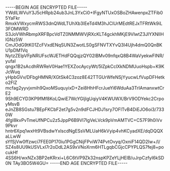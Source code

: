 -----BEGIN AGE ENCRYPTED FILE-----
YWdlLWVuY3J5cHRpb24ub3JnL3YxCi0+IFgyNTUxOSBoZHAwenpxZTFib05YaFkr
RmxkVWxycmRWS3dnQWdLTUhXb3lEeTd4M3hJClUrMEdtREJxTFRtWk9iL3FOMWRD
S3JoVWhRbmpXRFBpcVdTZ0NMMWVjRXcKLT4gckhMKjE9VlwtZ3JlYXNlIHlGNz5W
CmJOdG9tK01ZcFVxdENqSUN3ZwotLS0gSFNVTXYvQ3I4Ujh4dmQ0QnBKU1pDM1Vq
NytzZElpVFpNRUFscWJETHdFQQqjzQY02lBMv09nfqxQ8B4WaVyekwFINR/yufaI
qngx1B2sAcdhRWReV0Hae1YEXZocAycyWt/5lZpkCclXkNDMUuoHspb+K9KJcWuq
yHpbGVv/DFbgHMNR/XGtSk4C3zoz8E42TTGUrWfeNSjYyucwLfVupDFHetko2FlZ
mcfag2yyvjxmih9QxoMSuquyixD+Zei8HhHFcrJueYi6WduAa3TrIAmanxwtCrE2
9Sh9ECYD3KP9fMf8KoLQwiE7WcYGljlgUqiyV4KWUWX/BrV9ODYekc2CrpoyMsvB
eJnZB8SGstu7BEpFKCbF2et7g5v2n9dFCJHDJ1sry7OFlTvB4DiEJO6oi3/7330W
4fgI8kvPvTmeUfNPCu2z5JppP6B9Vl7IgVeLVck9pVmAMTVC+C57F9h0iVv9Pkvr
hntr6Xpq1wxHt9VBsdwYxlscdNgESsVMLUaH6kVyip4vhKCyadXE/dqDQQXaLLwW
sYfSjVw0ffzwci7FEE0P170iu1PGgCNijFPviW74PvtOvyq/OxniF14QD2Iw+/I/
SZ4s8UU9kUSVLxI7r2oDdL2AS9xVNoXrm6HTLgqbCGjcCPYPLQS7fej8+pocukHf
4SS6H/wxNZx3BP2eKRrxi+L6C6tVP9Zk32nspKPZeYLjHElB/uJrpCzfyI6kSD0N
TAy3BO5W4GU=
-----END AGE ENCRYPTED FILE-----
